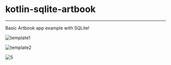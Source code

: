 # kotlin-sqlite-artbook
----------------------

Basic Artbook app example with SQLite!


![template1](https://user-images.githubusercontent.com/84986629/145851719-4f6b45fb-ad5b-4b0a-aca0-cc0ba6e94195.jpg)

![template2](https://user-images.githubusercontent.com/84986629/145851853-d3819be7-b8dd-456e-91fb-af30cc737037.jpg)

![5](https://user-images.githubusercontent.com/84986629/145851929-5937b632-e105-4bad-bd57-d797329667d4.png)
